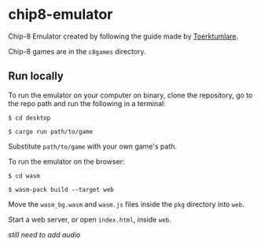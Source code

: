 # chip8-emulator
Chip-8 Emulator created by following the guide made by [Toerktumlare](https://github.com/Toerktumlare/chip8-emulator).

Chip-8 games are in the `c8games` directory.

## Run locally
To run the emulator on your computer on binary, clone the repository, go to the repo path and run the following in a terminal:

`$ cd desktop`

`$ cargo run path/to/game`

Substitute `path/to/game` with your own game's path.

To run the emulator on the browser:

`$ cd wasm`

`$ wasm-pack build --target web`

Move the `wasm_bg.wasm` and `wasm.js` files inside the `pkg` directory into `web`.

Start a web server, or open `index.html`, inside `web`.

*still need to add audio*